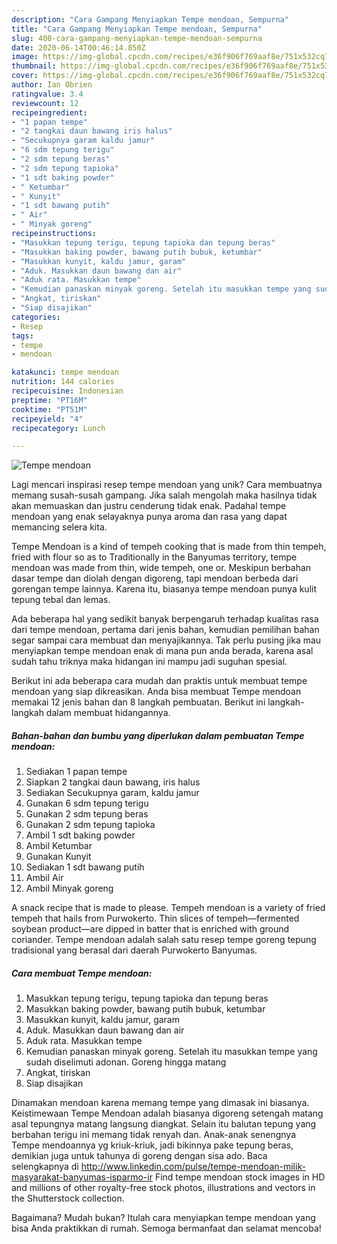 ```yaml
---
description: "Cara Gampang Menyiapkan Tempe mendoan, Sempurna"
title: "Cara Gampang Menyiapkan Tempe mendoan, Sempurna"
slug: 408-cara-gampang-menyiapkan-tempe-mendoan-sempurna
date: 2020-06-14T00:46:14.850Z
image: https://img-global.cpcdn.com/recipes/e36f906f769aaf8e/751x532cq70/tempe-mendoan-foto-resep-utama.jpg
thumbnail: https://img-global.cpcdn.com/recipes/e36f906f769aaf8e/751x532cq70/tempe-mendoan-foto-resep-utama.jpg
cover: https://img-global.cpcdn.com/recipes/e36f906f769aaf8e/751x532cq70/tempe-mendoan-foto-resep-utama.jpg
author: Ian Obrien
ratingvalue: 3.4
reviewcount: 12
recipeingredient:
- "1 papan tempe"
- "2 tangkai daun bawang iris halus"
- "Secukupnya garam kaldu jamur"
- "6 sdm tepung terigu"
- "2 sdm tepung beras"
- "2 sdm tepung tapioka"
- "1 sdt baking powder"
- " Ketumbar"
- " Kunyit"
- "1 sdt bawang putih"
- " Air"
- " Minyak goreng"
recipeinstructions:
- "Masukkan tepung terigu, tepung tapioka dan tepung beras"
- "Masukkan baking powder, bawang putih bubuk, ketumbar"
- "Masukkan kunyit, kaldu jamur, garam"
- "Aduk. Masukkan daun bawang dan air"
- "Aduk rata. Masukkan tempe"
- "Kemudian panaskan minyak goreng. Setelah itu masukkan tempe yang sudah diselimuti adonan. Goreng hingga matang"
- "Angkat, tiriskan"
- "Siap disajikan"
categories:
- Resep
tags:
- tempe
- mendoan

katakunci: tempe mendoan 
nutrition: 144 calories
recipecuisine: Indonesian
preptime: "PT16M"
cooktime: "PT51M"
recipeyield: "4"
recipecategory: Lunch

---
```



![Tempe mendoan](https://img-global.cpcdn.com/recipes/e36f906f769aaf8e/751x532cq70/tempe-mendoan-foto-resep-utama.jpg)

Lagi mencari inspirasi resep tempe mendoan yang unik? Cara membuatnya memang susah-susah gampang. Jika salah mengolah maka hasilnya tidak akan memuaskan dan justru cenderung tidak enak. Padahal tempe mendoan yang enak selayaknya punya aroma dan rasa yang dapat memancing selera kita.

Tempe Mendoan is a kind of tempeh cooking that is made from thin tempeh, fried with flour so as to Traditionally in the Banyumas territory, tempe mendoan was made from thin, wide tempeh, one or. Meskipun berbahan dasar tempe dan diolah dengan digoreng, tapi mendoan berbeda dari gorengan tempe lainnya. Karena itu, biasanya tempe mendoan punya kulit tepung tebal dan lemas.

Ada beberapa hal yang sedikit banyak berpengaruh terhadap kualitas rasa dari tempe mendoan, pertama dari jenis bahan, kemudian pemilihan bahan segar sampai cara membuat dan menyajikannya. Tak perlu pusing jika mau menyiapkan tempe mendoan enak di mana pun anda berada, karena asal sudah tahu triknya maka hidangan ini mampu jadi suguhan spesial.


Berikut ini ada beberapa cara mudah dan praktis untuk membuat tempe mendoan yang siap dikreasikan. Anda bisa membuat Tempe mendoan memakai 12 jenis bahan dan 8 langkah pembuatan. Berikut ini langkah-langkah dalam membuat hidangannya.

<!--inarticleads1-->

##### Bahan-bahan dan bumbu yang diperlukan dalam pembuatan Tempe mendoan:

1. Sediakan 1 papan tempe
1. Siapkan 2 tangkai daun bawang, iris halus
1. Sediakan Secukupnya garam, kaldu jamur
1. Gunakan 6 sdm tepung terigu
1. Gunakan 2 sdm tepung beras
1. Gunakan 2 sdm tepung tapioka
1. Ambil 1 sdt baking powder
1. Ambil  Ketumbar
1. Gunakan  Kunyit
1. Sediakan 1 sdt bawang putih
1. Ambil  Air
1. Ambil  Minyak goreng


A snack recipe that is made to please. Tempeh mendoan is a variety of fried tempeh that hails from Purwokerto. Thin slices of tempeh—fermented soybean product—are dipped in batter that is enriched with ground coriander. Tempe mendoan adalah salah satu resep tempe goreng tepung tradisional yang berasal dari daerah Purwokerto Banyumas. 

<!--inarticleads2-->

##### Cara membuat Tempe mendoan:

1. Masukkan tepung terigu, tepung tapioka dan tepung beras
1. Masukkan baking powder, bawang putih bubuk, ketumbar
1. Masukkan kunyit, kaldu jamur, garam
1. Aduk. Masukkan daun bawang dan air
1. Aduk rata. Masukkan tempe
1. Kemudian panaskan minyak goreng. Setelah itu masukkan tempe yang sudah diselimuti adonan. Goreng hingga matang
1. Angkat, tiriskan
1. Siap disajikan


Dinamakan mendoan karena memang tempe yang dimasak ini biasanya. Keistimewaan Tempe Mendoan adalah biasanya digoreng setengah matang asal tepungnya matang langsung diangkat. Selain itu balutan tepung yang berbahan terigu ini memang tidak renyah dan. Anak-anak senengnya Tempe mendoannya yg kriuk-kriuk, jadi bikinnya pake tepung beras, demikian juga untuk tahunya di goreng dengan sisa ado. Baca selengkapnya di http://www.linkedin.com/pulse/tempe-mendoan-milik-masyarakat-banyumas-isparmo-ir Find tempe mendoan stock images in HD and millions of other royalty-free stock photos, illustrations and vectors in the Shutterstock collection. 

Bagaimana? Mudah bukan? Itulah cara menyiapkan tempe mendoan yang bisa Anda praktikkan di rumah. Semoga bermanfaat dan selamat mencoba!
